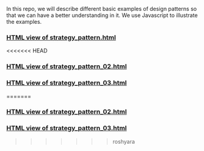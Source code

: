 In this repo, we will describe different basic examples of design patterns 
so that we can have a better understanding in it. We use Javascript to  illustrate the examples. 
### [HTML view of strategy_pattern.html](https://htmlpreview.github.io/?https://github.com/mathematikboy/design-pattern/blob/main/strategy_pattern.html)
<<<<<<< HEAD
### [HTML view of strategy_pattern_02.html](https://htmlpreview.github.io/?https://github.com/mathematikboy/design-pattern/blob/main/strategy_pattern_02.html) 
### [HTML  view of strategy_pattern_03.html](https://htmlpreview.github.io/?https://github.com/mathematikboy/design-pattern/blob/main/strategy_pattern_03.html) 
=======
### [HTML view of strategy_pattern_02.html](https://htmlpreview.github.io/?https://github.com/mathematikboy/design-pattern/blob/main/strategy_pattern_02.html)
### [HTML view of strategy_pattern_03.html](https://htmlpreview.github.io/?https://github.com/mathematikboy/design-pattern/blob/main/strategy_pattern_03.html) 
>>>>>>> roshyara



